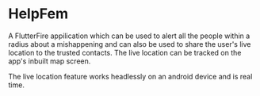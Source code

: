 # HelpFem

A FlutterFire appilication which can be used to alert all the people within a radius about a mishappening and can also be used to share the user's live location to the trusted contacts. The live location can be tracked on the app's inbuilt map screen.

The live location feature works headlessly on an android device and is real time.


